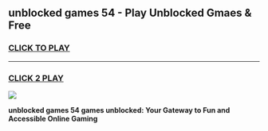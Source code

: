 
## unblocked games 54 - Play Unblocked Gmaes & Free
<h3>
<a href="https://news.freeplayer.one?title=unblocked_games_54&ref=23F">CLICK TO PLAY</a></h3>
<hr>

<h3>
<a href="https://news.freeplayer.one?title=unblocked_games_54&ref=23F">CLICK 2 PLAY</a>
  
</h3>

<a href="https://news.freeplayer.one?title=unblocked_games_54&ref=23F/"><img src="https://clearcache.store/games.png"></a>


**unblocked games 54 games unblocked: Your Gateway to Fun and Accessible Online Gaming**
